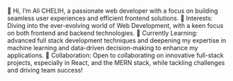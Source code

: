 👋 Hi, I’m Ali CHELIH, a passionate web developer with a focus on building seamless user experiences and efficient frontend solutions.
👀 Interests: Diving into the ever-evolving world of Web Development, with a keen focus on both frontend and backend technologies.
🌱 Currently Learning: advanced full stack development techniques and deepening my expertise in machine learning and data-driven decision-making to enhance my applications.
💞️ Collaboration: Open to collaborating on innovative full-stack projects, especially in React, and the MERN stack, while tackling challenges and driving team success!




